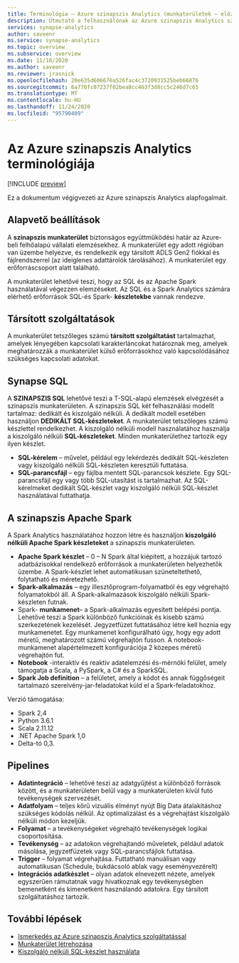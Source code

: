 ```yaml
---
title: Terminológia – Azure szinapszis Analytics (munkaterületek – előzetes verzió)
description: Útmutató a felhasználónak az Azure szinapszis Analytics szolgáltatással való bejárásához
services: synapse-analytics
author: saveenr
ms.service: synapse-analytics
ms.topic: overview
ms.subservice: overview
ms.date: 11/18/2020
ms.author: saveenr
ms.reviewer: jrasnick
ms.openlocfilehash: 20e635d606676a526fac4c3720931525beb66876
ms.sourcegitcommit: 6a770fc07237f02bea8cc463f3d8cc5c246d7c65
ms.translationtype: MT
ms.contentlocale: hu-HU
ms.lasthandoff: 11/24/2020
ms.locfileid: "95790409"
---
```

# <a name="azure-synapse-analytics-terminology"></a>Az Azure szinapszis Analytics terminológiája

[!INCLUDE [preview](includes/note-preview.md)]

Ez a dokumentum végigvezeti az Azure szinapszis Analytics alapfogalmait.

## <a name="basics"></a>Alapvető beállítások

A **szinapszis munkaterület** biztonságos együttműködési határ az Azure-beli felhőalapú vállalati elemzésekhez. A munkaterület egy adott régióban van üzembe helyezve, és rendelkezik egy társított ADLS Gen2 fiókkal és fájlrendszerrel (az ideiglenes adattárolók tárolásához). A munkaterület egy erőforráscsoport alatt található.

A munkaterület lehetővé teszi, hogy az SQL és az Apache Spark használatával végezzen elemzéseket. Az SQL és a Spark Analytics számára elérhető erőforrások SQL-és Spark- **készletekbe** vannak rendezve. 

## <a name="linked-services"></a>Társított szolgáltatások

A munkaterület tetszőleges számú **társított szolgáltatást** tartalmazhat, amelyek lényegében kapcsolati karakterláncokat határoznak meg, amelyek meghatározzák a munkaterület külső erőforrásokhoz való kapcsolódásához szükséges kapcsolati adatokat.

## <a name="synapse-sql"></a>Synapse SQL

A **SZINAPSZIS SQL** lehetővé teszi a T-SQL-alapú elemzések elvégzését a szinapszis munkaterületen. A szinapszis SQL két felhasználási modellt tartalmaz: dedikált és kiszolgáló nélküli.  A dedikált modell esetében használjon **DEDIKÁLT SQL-készleteket**. A munkaterület tetszőleges számú készlettel rendelkezhet. A kiszolgáló nélküli modell használatához használja a kiszolgáló nélküli **SQL-készleteket**. Minden munkaterülethez tartozik egy ilyen készlet.

* **SQL-kérelem** – művelet, például egy lekérdezés dedikált SQL-készleten vagy kiszolgáló nélküli SQL-készleten keresztüli futtatása.
* **SQL-parancsfájl** – egy fájlba mentett SQL-parancsok készlete. Egy SQL-parancsfájl egy vagy több SQL-utasítást is tartalmazhat. Az SQL-kérelmeket dedikált SQL-készlet vagy kiszolgáló nélküli SQL-készlet használatával futtathatja.

## <a name="apache-spark-for-synapse"></a>A szinapszis Apache Spark

A Spark Analytics használatához hozzon létre és használjon **kiszolgáló nélküli Apache Spark készleteket** a szinapszis munkaterületen.

* **Apache Spark készlet** – 0 – N Spark által kiépített, a hozzájuk tartozó adatbázisokkal rendelkező erőforrások a munkaterületen helyezhetők üzembe. A Spark-készlet lehet automatikusan szüneteltethető, folytatható és méretezhető.  
* **Spark-alkalmazás** – egy illesztőprogram-folyamatból és egy végrehajtó folyamatokból áll. A Spark-alkalmazások kiszolgáló nélküli Spark-készleten futnak.            
* Spark- **munkamenet**– a Spark-alkalmazás egyesített belépési pontja. Lehetővé teszi a Spark különböző funkcióinak és kisebb számú szerkezetének kezelését. Jegyzetfüzet futtatásához létre kell hoznia egy munkamenetet. Egy munkamenet konfigurálható úgy, hogy egy adott méretű, meghatározott számú végrehajtón fusson. A notebook-munkamenet alapértelmezett konfigurációja 2 közepes méretű végrehajtón fut.
* **Notebook** -interaktív és reaktív adatelemzési és-mérnöki felület, amely támogatja a Scala, a PySpark, a C# és a SparkSQL.
* **Spark Job definition** – a felületet, amely a kódot és annak függőségeit tartalmazó szerelvény-jar-feladatokat küld el a Spark-feladatokhoz.

Verzió támogatása:
* Spark 2,4
* Python 3.6.1
* Scala 2.11.12
* .NET Apache Spark 1,0
* Delta-tó 0,3.  

## <a name="pipelines"></a>Pipelines

* **Adatintegráció** – lehetővé teszi az adatgyűjtést a különböző források között, és a munkaterületen belül vagy a munkaterületen kívül futó tevékenységek szervezését.
* **Adatfolyam** – teljes körű vizuális élményt nyújt Big Data átalakításhoz szükséges kódolás nélkül. Az optimalizálást és a végrehajtást kiszolgáló nélküli módon kezeljük.
* **Folyamat** – a tevékenységeket végrehajtó tevékenységek logikai csoportosítása.
* **Tevékenység** – az adatokon végrehajtandó műveletek, például adatok másolása, jegyzetfüzetek vagy SQL-parancsfájlok futtatása.
* **Trigger** – folyamat végrehajtása. Futtatható manuálisan vagy automatikusan (Schedule, bukdácsoló ablak vagy eseményvezérelt)
* **Integrációs adatkészlet** – olyan adatok elnevezett nézete, amelyek egyszerűen rámutatnak vagy hivatkoznak egy tevékenységben bemenetként és kimenetként használandó adatokra. Egy társított szolgáltatáshoz tartozik.

## <a name="next-steps"></a>További lépések

* [Ismerkedés az Azure szinapszis Analytics szolgáltatással](get-started.md)
* [Munkaterület létrehozása](quickstart-create-workspace.md)
* [Kiszolgáló nélküli SQL-készlet használata](quickstart-sql-on-demand.md)

